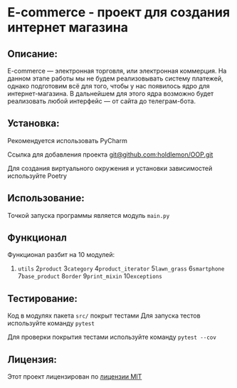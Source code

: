# E-commerce - проект для создания интернет магазина

## Описание:
E-commerce  — электронная торговля, или электронная коммерция. На данном этапе работы мы не будем реализовывать систему платежей, однако подготовим всё для того, чтобы у нас появилось ядро для интернет-магазина. В дальнейшем для этого ядра возможно будет реализовать любой интерфейс — от сайта до телеграм-бота.

## Установка:

Рекомендуется использовать PyCharm

Ссылка для добавления проекта
[git@github.com:holdlemon/OOP.git]()

Для создания виртуального окружения и установки зависимостей используйте Poetry

## Использование:

Точкой запуска программы является модуль `main.py`

## Функционал

Функционал разбит на 10 модулей:
1. `utils`
2`product`
3`category`
4`product_iterator`
5`lawn_grass`
6`smartphone`
7`base_product`
8`order`
9`print_mixin`
10`exceptions`

## Тестирование:

Код в модулях пакета `src/` покрыт тестами
Для запуска тестов используйте команду `pytest`

Для проверки покрытия тестами используйте команду `pytest --cov`


## Лицензия:

Этот проект лицензирован по [лицензии MIT](LICENSE)